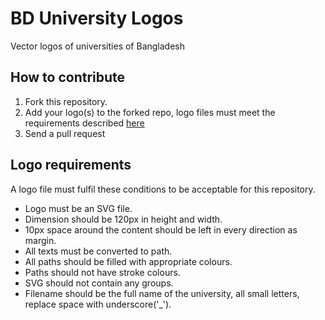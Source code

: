 # BD University Logos

Vector logos of universities of Bangladesh

## How to contribute

1. Fork this repository.
2. Add your logo(s) to the forked repo, logo files must meet the requirements described [here](#logo-requirements)
3. Send a pull request

## Logo requirements

A logo file must fulfil these conditions to be acceptable for this repository.
- Logo must be an SVG file.
- Dimension should be 120px in height and width.
- 10px space around the content should be left in every direction as margin.
- All texts must be converted to path.
- All paths should be filled with appropriate colours.
- Paths should not have stroke colours.
- SVG should not contain any groups.
- Filename should be the full name of the university, all small letters, replace space with underscore('_').
